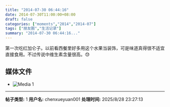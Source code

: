 ```yaml
---
title: "2014-07-30 06:44:16"
date: 2014-07-30T11:00:00+08:00
draft: false
categories: ["moments","2014","2014-07"]
tags: ["朋友圈","生活记录"]
summary: "2014-07-30 06:44:16..."
---
```


第一次吃红加仑子。以前看西餐里好多用这个水果当装饰，可是味道真得很不适宜直接食用。不过传说中维生素含量很高。😓

## 媒体文件

- ![Media 1](/Moments/photos/2014-07-30/201407300644160.jpg)

---

**帖子类型:** 1
**用户名:** chenxueyuan001
**处理时间:** 2025/8/28 23:27:13